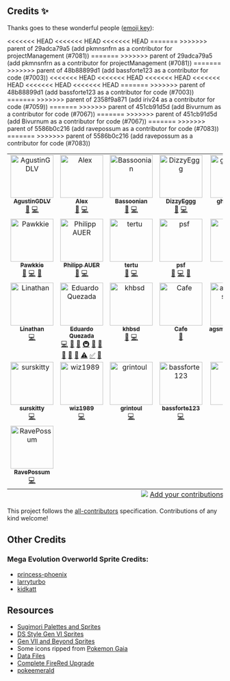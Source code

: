 <!-- ## Old List of Credits -->
<!-- - **mvit**: ability pop up and mega evo gfx -->
<!-- - **Doesnt**: berries gfx, pokeball particles -->
<!-- - **MrDollSteak**: Pokedex descriptions -->
<!-- - **Avara**: item descriptions -->
<!-- - **TheLaw**: move animations -->
<!-- - **BreadCrumbs**: code review -->
<!-- - **Syreldar**: testing, wrote an explanation post -->
<!-- - **Pyredrid**: automating issue creation, code review and testing -->

## Credits ✨

Thanks goes to these wonderful people ([emoji key](https://allcontributors.org/docs/en/emoji-key)):

<!-- ALL-CONTRIBUTORS-LIST:START - Do not remove or modify this section -->
<!-- prettier-ignore-start -->
<!-- markdownlint-disable -->
<table>
  <tbody>
    <tr>
      <td align="center" valign="top" width="14.28%"><a href="https://github.com/AgustinGDLV"><img src="https://avatars.githubusercontent.com/u/103095241?v=4?s=100" width="100px;" alt="AgustinGDLV"/><br /><sub><b>AgustinGDLV</b></sub></a><br /><a href="#maintenance-AgustinGDLV" title="Maintenance">🚧</a> <a href="https://github.com/rh-hideout/pokeemerald-expansion/commits?author=AgustinGDLV" title="Code">💻</a></td>
      <td align="center" valign="top" width="14.28%"><a href="https://github.com/AlexOn1ine"><img src="https://avatars.githubusercontent.com/u/93446519?v=4?s=100" width="100px;" alt="Alex"/><br /><sub><b>Alex</b></sub></a><br /><a href="#maintenance-AlexOn1ine" title="Maintenance">🚧</a> <a href="https://github.com/rh-hideout/pokeemerald-expansion/commits?author=AlexOn1ine" title="Code">💻</a></td>
      <td align="center" valign="top" width="14.28%"><a href="https://github.com/Bassoonian"><img src="https://avatars.githubusercontent.com/u/16993385?v=4?s=100" width="100px;" alt="Bassoonian"/><br /><sub><b>Bassoonian</b></sub></a><br /><a href="#maintenance-Bassoonian" title="Maintenance">🚧</a> <a href="https://github.com/rh-hideout/pokeemerald-expansion/commits?author=Bassoonian" title="Code">💻</a></td>
      <td align="center" valign="top" width="14.28%"><a href="https://github.com/DizzyEggg"><img src="https://avatars.githubusercontent.com/u/16259973?v=4?s=100" width="100px;" alt="DizzyEggg"/><br /><sub><b>DizzyEggg</b></sub></a><br /><a href="#maintenance-DizzyEggg" title="Maintenance">🚧</a> <a href="https://github.com/rh-hideout/pokeemerald-expansion/commits?author=DizzyEggg" title="Code">💻</a></td>
      <td align="center" valign="top" width="14.28%"><a href="https://github.com/ghoulslash"><img src="https://avatars.githubusercontent.com/u/41651341?v=4?s=100" width="100px;" alt="ghoulslash"/><br /><sub><b>ghoulslash</b></sub></a><br /><a href="#maintenance-ghoulslash" title="Maintenance">🚧</a> <a href="https://github.com/rh-hideout/pokeemerald-expansion/commits?author=ghoulslash" title="Code">💻</a></td>
      <td align="center" valign="top" width="14.28%"><a href="https://github.com/hedara90"><img src="https://avatars.githubusercontent.com/u/149414898?v=4?s=100" width="100px;" alt="hedara90"/><br /><sub><b>hedara90</b></sub></a><br /><a href="#maintenance-hedara90" title="Maintenance">🚧</a> <a href="https://github.com/rh-hideout/pokeemerald-expansion/commits?author=hedara90" title="Code">💻</a></td>
      <td align="center" valign="top" width="14.28%"><a href="http://www.martin-griffin.com/"><img src="https://avatars.githubusercontent.com/u/838573?v=4?s=100" width="100px;" alt="Martin Griffin"/><br /><sub><b>Martin Griffin</b></sub></a><br /><a href="#maintenance-mrgriffin" title="Maintenance">🚧</a> <a href="https://github.com/rh-hideout/pokeemerald-expansion/commits?author=mrgriffin" title="Code">💻</a></td>
    </tr>
    <tr>
      <td align="center" valign="top" width="14.28%"><a href="https://github.com/Pawkkie"><img src="https://avatars.githubusercontent.com/u/61265402?v=4?s=100" width="100px;" alt="Pawkkie"/><br /><sub><b>Pawkkie</b></sub></a><br /><a href="#maintenance-Pawkkie" title="Maintenance">🚧</a> <a href="https://github.com/rh-hideout/pokeemerald-expansion/commits?author=Pawkkie" title="Code">💻</a> <a href="https://github.com/rh-hideout/pokeemerald-expansion/commits?author=Pawkkie" title="Documentation">📖</a></td>
      <td align="center" valign="top" width="14.28%"><a href="https://github.com/SBird1337"><img src="https://avatars.githubusercontent.com/u/3799173?v=4?s=100" width="100px;" alt="Philipp AUER"/><br /><sub><b>Philipp AUER</b></sub></a><br /><a href="#maintenance-SBird1337" title="Maintenance">🚧</a> <a href="https://github.com/rh-hideout/pokeemerald-expansion/commits?author=SBird1337" title="Code">💻</a></td>
      <td align="center" valign="top" width="14.28%"><a href="https://github.com/tertu-m"><img src="https://avatars.githubusercontent.com/u/836640?v=4?s=100" width="100px;" alt="tertu"/><br /><sub><b>tertu</b></sub></a><br /><a href="#maintenance-tertu-m" title="Maintenance">🚧</a> <a href="https://github.com/rh-hideout/pokeemerald-expansion/commits?author=tertu-m" title="Code">💻</a></td>
<<<<<<< HEAD
<<<<<<< HEAD
<<<<<<< HEAD
      <td align="center" valign="top" width="14.28%"><a href="https://linktr.ee/pkmnsnfrn"><img src="https://avatars.githubusercontent.com/u/77138753?v=4?s=100" width="100px;" alt="psf"/><br /><sub><b>psf</b></sub></a><br /><a href="#maintenance-pkmnsnfrn" title="Maintenance">🚧</a> <a href="https://github.com/rh-hideout/pokeemerald-expansion/commits?author=pkmnsnfrn" title="Code">💻</a> <a href="#projectManagement-pkmnsnfrn" title="Project Management">📆</a></td>
=======
      <td align="center" valign="top" width="14.28%"><a href="https://linktr.ee/pkmnsnfrn"><img src="https://avatars.githubusercontent.com/u/77138753?v=4?s=100" width="100px;" alt="psf"/><br /><sub><b>psf</b></sub></a><br /><a href="#maintenance-pkmnsnfrn" title="Maintenance">🚧</a> <a href="https://github.com/rh-hideout/pokeemerald-expansion/commits?author=pkmnsnfrn" title="Code">💻</a></td>
>>>>>>> parent of 29adca79a5 (add pkmnsnfrn as a contributor for projectManagement (#7081))
=======
      <td align="center" valign="top" width="14.28%"><a href="https://linktr.ee/pkmnsnfrn"><img src="https://avatars.githubusercontent.com/u/77138753?v=4?s=100" width="100px;" alt="psf"/><br /><sub><b>psf</b></sub></a><br /><a href="#maintenance-pkmnsnfrn" title="Maintenance">🚧</a> <a href="https://github.com/rh-hideout/pokeemerald-expansion/commits?author=pkmnsnfrn" title="Code">💻</a></td>
>>>>>>> parent of 29adca79a5 (add pkmnsnfrn as a contributor for projectManagement (#7081))
      <td align="center" valign="top" width="14.28%"><a href="https://github.com/wiz1989"><img src="https://avatars.githubusercontent.com/u/80073265?v=4?s=100" width="100px;" alt="wiz1989"/><br /><sub><b>wiz1989</b></sub></a><br /><a href="https://github.com/rh-hideout/pokeemerald-expansion/commits?author=wiz1989" title="Code">💻</a></td>
=======
      <td align="center" valign="top" width="14.28%"><a href="https://linktr.ee/pkmnsnfrn"><img src="https://avatars.githubusercontent.com/u/77138753?v=4?s=100" width="100px;" alt="psf"/><br /><sub><b>psf</b></sub></a><br /><a href="#maintenance-pkmnsnfrn" title="Maintenance">🚧</a> <a href="https://github.com/rh-hideout/pokeemerald-expansion/commits?author=pkmnsnfrn" title="Code">💻</a></td>
>>>>>>> parent of 48b88899d1 (add bassforte123 as a contributor for code (#7003))
      <td align="center" valign="top" width="14.28%"><a href="https://github.com/PCG06"><img src="https://avatars.githubusercontent.com/u/75729017?v=4?s=100" width="100px;" alt="PCG"/><br /><sub><b>PCG</b></sub></a><br /><a href="https://github.com/rh-hideout/pokeemerald-expansion/commits?author=PCG06" title="Code">💻</a></td>
      <td align="center" valign="top" width="14.28%"><a href="https://github.com/kittenchilly"><img src="https://avatars.githubusercontent.com/u/23617175?v=4?s=100" width="100px;" alt="kittenchilly"/><br /><sub><b>kittenchilly</b></sub></a><br /><a href="https://github.com/rh-hideout/pokeemerald-expansion/commits?author=kittenchilly" title="Code">💻</a> <a href="#research-kittenchilly" title="Research">🔬</a> <a href="#data-kittenchilly" title="Data">🔣</a></td>
      <td align="center" valign="top" width="14.28%"><a href="https://github.com/ExpoSeed"><img src="https://avatars.githubusercontent.com/u/43502820?v=4?s=100" width="100px;" alt="ExpoSeed"/><br /><sub><b>ExpoSeed</b></sub></a><br /><a href="https://github.com/rh-hideout/pokeemerald-expansion/commits?author=ExpoSeed" title="Code">💻</a> <a href="#maintenance-ExpoSeed" title="Maintenance">🚧</a> <a href="https://github.com/rh-hideout/pokeemerald-expansion/pulls?q=is%3Apr+reviewed-by%3AExpoSeed" title="Reviewed Pull Requests">👀</a></td>
    </tr>
    <tr>
      <td align="center" valign="top" width="14.28%"><a href="https://github.com/LinathanZel"><img src="https://avatars.githubusercontent.com/u/35115312?v=4?s=100" width="100px;" alt="Linathan"/><br /><sub><b>Linathan</b></sub></a><br /><a href="https://github.com/rh-hideout/pokeemerald-expansion/commits?author=LinathanZel" title="Code">💻</a></td>
      <td align="center" valign="top" width="14.28%"><a href="https://github.com/AsparagusEduardo"><img src="https://avatars.githubusercontent.com/u/2904965?v=4?s=100" width="100px;" alt="Eduardo Quezada"/><br /><sub><b>Eduardo Quezada</b></sub></a><br /><a href="https://github.com/rh-hideout/pokeemerald-expansion/commits?author=AsparagusEduardo" title="Code">💻</a> <a href="#data-AsparagusEduardo" title="Data">🔣</a> <a href="https://github.com/rh-hideout/pokeemerald-expansion/commits?author=AsparagusEduardo" title="Documentation">📖</a> <a href="#infra-AsparagusEduardo" title="Infrastructure (Hosting, Build-Tools, etc)">🚇</a> <a href="#maintenance-AsparagusEduardo" title="Maintenance">🚧</a> <a href="#projectManagement-AsparagusEduardo" title="Project Management">📆</a> <a href="#promotion-AsparagusEduardo" title="Promotion">📣</a> <a href="#research-AsparagusEduardo" title="Research">🔬</a> <a href="https://github.com/rh-hideout/pokeemerald-expansion/pulls?q=is%3Apr+reviewed-by%3AAsparagusEduardo" title="Reviewed Pull Requests">👀</a> <a href="https://github.com/rh-hideout/pokeemerald-expansion/commits?author=AsparagusEduardo" title="Tests">⚠️</a> <a href="#tutorial-AsparagusEduardo" title="Tutorials">✅</a> <a href="#userTesting-AsparagusEduardo" title="User Testing">📓</a></td>
      <td align="center" valign="top" width="14.28%"><a href="https://github.com/khbsd"><img src="https://avatars.githubusercontent.com/u/26092020?v=4?s=100" width="100px;" alt="khbsd"/><br /><sub><b>khbsd</b></sub></a><br /><a href="https://github.com/rh-hideout/pokeemerald-expansion/commits?author=khbsd" title="Documentation">📖</a> <a href="https://github.com/rh-hideout/pokeemerald-expansion/commits?author=khbsd" title="Code">💻</a></td>
      <td align="center" valign="top" width="14.28%"><a href="https://github.com/Cafeei"><img src="https://avatars.githubusercontent.com/u/46283144?v=4?s=100" width="100px;" alt="Cafe"/><br /><sub><b>Cafe</b></sub></a><br /><a href="#design-Cafeei" title="Design">🎨</a></td>
      <td align="center" valign="top" width="14.28%"><a href="https://github.com/agsmgmaster64"><img src="https://avatars.githubusercontent.com/u/67435611?v=4?s=100" width="100px;" alt="agsmgmaster64"/><br /><sub><b>agsmgmaster64</b></sub></a><br /><a href="https://github.com/rh-hideout/pokeemerald-expansion/commits?author=agsmgmaster64" title="Code">💻</a></td>
      <td align="center" valign="top" width="14.28%"><a href="https://github.com/mudskipper13"><img src="https://avatars.githubusercontent.com/u/105766191?v=4?s=100" width="100px;" alt="mudskipper13"/><br /><sub><b>mudskipper13</b></sub></a><br /><a href="https://github.com/rh-hideout/pokeemerald-expansion/commits?author=mudskipper13" title="Code">💻</a> <a href="https://github.com/rh-hideout/pokeemerald-expansion/commits?author=mudskipper13" title="Documentation">📖</a></td>
      <td align="center" valign="top" width="14.28%"><a href="https://github.com/RubyRaven6"><img src="https://avatars.githubusercontent.com/u/178652077?v=4?s=100" width="100px;" alt="Ruby"/><br /><sub><b>Ruby</b></sub></a><br /><a href="https://github.com/rh-hideout/pokeemerald-expansion/commits?author=RubyRaven6" title="Code">💻</a> <a       href="https://github.com/rh-hideout/pokeemerald-expansion/commits?author=RubyRaven6" title="Documentation">📖</a></td>
    </tr>
    <tr>
        <td align="center" valign="top" width="14.28%"><a href="https://github.com/surskitty"><img src="https://avatars.githubusercontent.com/u/1383512?v=4?s=100" width="100px;" alt="surskitty"/><br /><sub><b>surskitty</b></sub></a><br /><a href="https://github.com/rh-hideout/pokeemerald-expansion/commits?author=surskitty" title="Code">💻</a></td>
      <td align="center" valign="top" width="14.28%"><a href="https://github.com/wiz1989"><img src="https://avatars.githubusercontent.com/u/80073265?v=4?s=100" width="100px;" alt="wiz1989"/><br /><sub><b>wiz1989</b></sub></a><br /><a href="https://github.com/rh-hideout/pokeemerald-expansion/commits?author=wiz1989" title="Code">💻</a></td>
      <td align="center" valign="top" width="14.28%"><a href="https://github.com/grintoul1"><img src="https://avatars.githubusercontent.com/u/166724814?v=4?s=100" width="100px;" alt="grintoul"/><br /><sub><b>grintoul</b></sub></a><br /><a href="https://github.com/rh-hideout/pokeemerald-expansion/commits?author=grintoul1" title="Code">💻</a></td>
<<<<<<< HEAD
      <td align="center" valign="top" width="14.28%"><a href="https://github.com/bassforte123"><img src="https://avatars.githubusercontent.com/u/130828119?v=4?s=100" width="100px;" alt="bassforte123"/><br /><sub><b>bassforte123</b></sub></a><br /><a href="https://github.com/rh-hideout/pokeemerald-expansion/commits?author=bassforte123" title="Code">💻</a></td>
<<<<<<< HEAD
      <td align="center" valign="top" width="14.28%"><a href="https://github.com/iriv24"><img src="https://avatars.githubusercontent.com/u/40581123?v=4?s=100" width="100px;" alt="iriv24"/><br /><sub><b>iriv24</b></sub></a><br /><a href="https://github.com/rh-hideout/pokeemerald-expansion/commits?author=iriv24" title="Code">💻</a></td>
<<<<<<< HEAD
<<<<<<< HEAD
      <td align="center" valign="top" width="14.28%"><a href="https://github.com/Bivurnum"><img src="https://avatars.githubusercontent.com/u/147376167?v=4?s=100" width="100px;" alt="Bivurnum"/><br /><sub><b>Bivurnum</b></sub></a><br /><a href="https://github.com/rh-hideout/pokeemerald-expansion/commits?author=Bivurnum" title="Code">💻</a></td>
<<<<<<< HEAD
<<<<<<< HEAD
      <td align="center" valign="top" width="14.28%"><a href="https://github.com/Emiliasky"><img src="https://avatars.githubusercontent.com/u/48217459?v=4?s=100" width="100px;" alt="Emilia Daelman"/><br /><sub><b>Emilia Daelman</b></sub></a><br /><a href="https://github.com/rh-hideout/pokeemerald-expansion/commits?author=Emiliasky" title="Tests">⚠️</a> <a href="https://github.com/rh-hideout/pokeemerald-expansion/commits?author=Emiliasky" title="Code">💻</a></td>
    </tr>
    <tr>
      <td align="center" valign="top" width="14.28%"><a href="https://github.com/ravepossum"><img src="https://avatars.githubusercontent.com/u/145081120?v=4?s=100" width="100px;" alt="RavePossum"/><br /><sub><b>RavePossum</b></sub></a><br /><a href="https://github.com/rh-hideout/pokeemerald-expansion/commits?author=ravepossum" title="Code">💻</a></td>
=======
>>>>>>> parent of 48b88899d1 (add bassforte123 as a contributor for code (#7003))
=======
>>>>>>> parent of 2358f9a871 (add iriv24 as a contributor for code (#7059))
=======
>>>>>>> parent of 451cb91d5d (add Bivurnum as a contributor for code (#7067))
=======
>>>>>>> parent of 451cb91d5d (add Bivurnum as a contributor for code (#7067))
=======
>>>>>>> parent of 5586b0c216 (add ravepossum as a contributor for code (#7083))
=======
>>>>>>> parent of 5586b0c216 (add ravepossum as a contributor for code (#7083))
    </tr>
  </tbody>
  <tfoot>
    <tr>
      <td align="center" size="13px" colspan="7">
        <img src="https://raw.githubusercontent.com/all-contributors/all-contributors-cli/1b8533af435da9854653492b1327a23a4dbd0a10/assets/logo-small.svg">
          <a href="https://all-contributors.js.org/docs/en/bot/usage">Add your contributions</a>
        </img>
      </td>
    </tr>
  </tfoot>
</table>

<!-- markdownlint-restore -->
<!-- prettier-ignore-end -->

<!-- ALL-CONTRIBUTORS-LIST:END -->
This project follows the [all-contributors](https://github.com/all-contributors/all-contributors) specification. Contributions of any kind welcome!

## Other Credits
### Mega Evolution Overworld Sprite Credits:
- [princess-phoenix](https://www.deviantart.com/princess-phoenix)
- [larryturbo](https://www.deviantart.com/larryturbo)
- [kidkatt](https://www.deviantart.com/kidkatt)

## Resources
- [Sugimori Palettes and Sprites](https://www.pokecommunity.com/showthread.php?t=336945)
- [DS Style Gen VI Sprites](https://www.pokecommunity.com/showthread.php?t=314422)
- [Gen VII and Beyond Sprites](https://www.pokecommunity.com/showthread.php?t=368703)
- Some icons ripped from [Pokemon Gaia](https://www.pokecommunity.com/showthread.php?t=326118)
- [Data Files](https://www.pokecommunity.com/showthread.php?t=417909)
- [Complete FireRed Upgrade](https://github.com/Skeli789/Complete-Fire-Red-Upgrade)
- [pokeemerald](https://github.com/pret/pokeemerald/)
